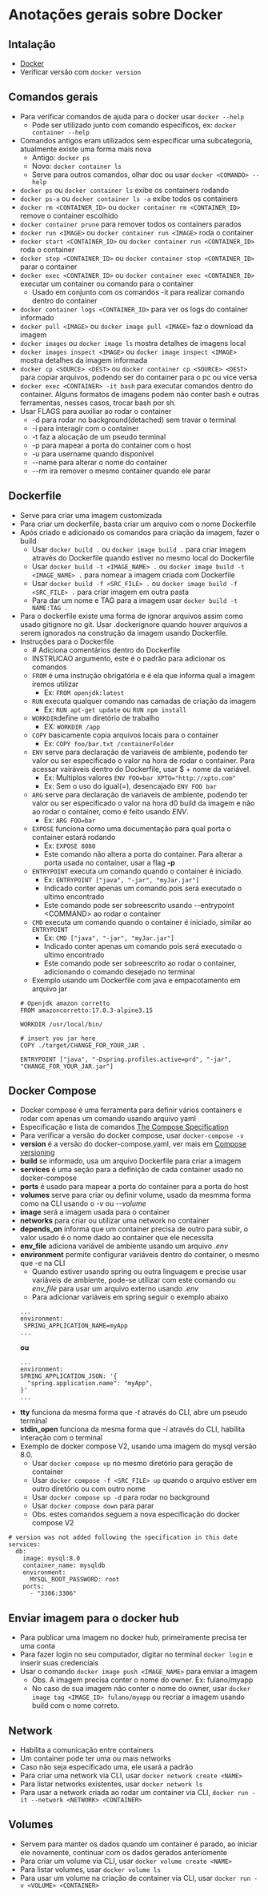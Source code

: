 # Anotações gerais sobre Docker

## Intalação
- [Docker](https://docs.docker.com/get-docker/)
- Verificar versão com `docker version`

## Comandos gerais
- Para verificar comandos de ajuda para o docker usar `docker --help`
    - Pode ser utilizado junto com comando especificos, ex: `docker container --help`
- Comandos antigos eram utilizados sem especificar uma subcategoria, atualmente existe uma forma mais nova
    - Antigo: `docker ps`
    - Novo: `docker container ls`
    - Serve para outros comandos, olhar doc ou usar `docker <COMANDO> --help`
- `docker ps` ou `docker container ls` exibe os containers rodando
- `docker ps-a` ou `docker container ls -a` exibe todos os containers
- `docker rm <CONTAINER_ID>` ou `docker container rm <CONTAINER_ID>` remove o container escolhido
- `docker container prune` para remover todos os containers parados
- `docker run <IMAGE>` ou `docker container run <IMAGE>` roda o container
- `docker start <CONTAINER_ID>` ou `docker container run <CONTAINER_ID>` roda o container
- `docker stop <CONTAINER_ID>` ou `docker container stop <CONTAINER_ID>` parar o container
- `docker exec <CONTAINER_ID>` ou `docker container exec <CONTAINER_ID>` executar um container ou comando para o container
    - Usado em conjunto com os comandos -it para realizar comando dentro do container
- `docker container logs <CONTAINER_ID>` para ver os logs do container informado
- `docker pull <IMAGE>` ou `docker image pull <IMAGE>` faz o download da imagem
- `docker images` ou `docker image ls` mostra detalhes de imagens local
- `docker images inspect <IMAGE>` ou `docker image inspect <IMAGE>` mostra detalhes da imagem informada
- `docker cp <SOURCE> <DEST>` ou `docker container cp <SOURCE> <DEST>` para copiar arquivos, podendo ser do container para o pc ou vice versa
- `docker exec <CONTAINER> -it bash` para executar comandos dentro do container. Alguns formatos de imagens podem não conter bash e outras ferramentas, nesses casos, trocar bash por sh.
- Usar FLAGS para auxiliar ao rodar o container
    - -d para rodar no background(detached) sem travar o terminal
    - -i para interagir com o container
    - -t faz a alocação de um pseudo terminal
    - -p para mapear a porta do container com o host
    - -u para username quando disponível
    - --name para alterar o nome do container
    - --rm ira remover o mesmo container quando ele parar
## Dockerfile
- Serve para criar uma imagem customizada
- Para criar um dockerfile, basta criar um arquivo com o nome Dockerfile
- Após criado e adicionado os comandos para criação da imagem, fazer o build
    - Usar `docker build .` ou `docker image build .` para criar imagem através do Dockerfile quando estiver no mesmo local do Dockerfile
    - Usar `docker build -t <IMAGE_NAME> .` ou `docker image build -t <IMAGE_NAME> .` para nomear a imagem criada com Dockerfile
    - Usar `docker build -f <SRC_FILE> .` ou `docker image build -f <SRC_FILE> .` para criar imagem em outra pasta
    - Para dar um nome e TAG para a imagem usar `docker build -t NAME:TAG .`
- Para o dockerfile existe uma forma de ignorar arquivos assim como usado gitignore no git. Usar .dockerignore quando houver arquivos a serem ignorados na construção da imagem usando Dockerfile.
- Instruções para o Dockerfile
    * \# Adiciona comentários dentro do Dockerfile
    - INSTRUCAO argumento, este é o padrão para adicionar os comandos
    - `FROM` é uma instrução obrigatória e é ela que informa qual a imagem iremos utilizar
        - Ex: `FROM openjdk:latest`
    - `RUN` executa qualquer comando nas camadas de criação da imagem
        - Ex: `RUN apt-get update` ou `RUN npm install`
    - `WORKDIR`define um diretório de trabalho
        - EX: `WORKDIR /app`
    - `COPY` basicamente copia arquivos locais para o container
        - Ex: `COPY foo/bar.txt /containerFolder`
    - `ENV` serve para declaração de variaveis de ambiente, podendo ter valor ou ser especificado o valor na hora de rodar o container. Para acessar vairáveis dentro do Dockerfile, usar $ + nome da variável.
        - Ex: Multiplos valores `ENV FOO=bar XPTO="http://xpto.com"`
        - Ex: Sem o uso do igual(=), desencajado `ENV FOO bar`
    - `ARG` serve para declaração de variaveis de ambiente, podendo ter valor ou ser especificado o valor na hora d0 build da imagem e não ao rodar o container, como é feito usando *ENV*.
        - Ex: `ARG FOO=bar`
    - `EXPOSE` funciona como uma documentação para qual porta o container estará rodando
        - Ex: `EXPOSE 8080`
        - Este comando não altera a porta do container. Para alterar a porta usada no container, usar a flag **-p**
    - `ENTRYPOINT` executa um comando quando o container é iniciado. 
        - Ex: `ENTRYPOINT ["java", "-jar", "myJar.jar"]`
        - Indicado conter apenas um comando pois será executado o ultimo encontrado
        - Este comando pode ser sobreescrito usando --entrypoint \<COMMAND\> ao rodar o container
    - `CMD` executa um comando quando o container é iniciado, similar ao `ENTRYPOINT`
        - Ex: `CMD ["java", "-jar", "myJar.jar"]`
        - Indicado conter apenas um comando pois será executado o ultimo encontrado
        - Este comando pode ser sobreescrito ao rodar o container, adicionando o comando desejado no terminal
    - Exemplo usando um Dockerfile com java e empacotamento em arquivo jar
    ```
    # Openjdk amazon corretto
    FROM amazoncorretto:17.0.3-alpine3.15

    WORKDIR /usr/local/bin/

    # insert you jar here
    COPY ./target/CHANGE_FOR_YOUR_JAR .

    ENTRYPOINT ["java", "-Dspring.profiles.active=prd", "-jar", "CHANGE_FOR_YOUR_JAR.jar"]
    ```

## Docker Compose
- Docker compose é uma ferramenta para definir vários containers e rodar com apenas um comando usando arquivo yaml
- Especificação e lista de comandos [The Compose Specification](https://github.com/compose-spec/compose-spec/blob/master/spec.md)
- Para verificar a versão do docker compose, usar `docker-compose -v`
- **version** é a versão do docker-compose.yaml, ver mais em [Compose versioning](https://docs.docker.com/compose/compose-file/compose-versioning/)
- **build** se informado, usa um arquivo Dockerfile para criar a imagem
- **services** é uma seção para a definição de cada container usado no docker-compose
- **ports** é usado para mapear a porta do container para a porta do host
- **volumes** serve para criar ou definir volume, usado da mesmma forma como na CLI usando o *-v* ou *--volume*
- **image** será a imagem usada para o container
- **networks** para criar ou utilizar uma network no container
- **depends_on** informa que um container precisa de outro para subir, o valor usado é o nome dado ao container que ele necessita
- **env_file** adiciona variável de ambiente usando um arquivo *.env*
- **environment** permite configurar variáveis dentro do container, o mesmo que *-e* na CLI
    - Quando estiver usando spring ou outra linguagem e precise usar variáveis de ambiente, pode-se utilizar com este comando ou *env_file* para usar um arquivo externo usando *.env*
    - Para adicionar variáveis em spring seguir o exemplo abaixo
    ```
    ...
    environment:
     SPRING_APPLICATION_NAME=myApp
    ...
    ```
    **ou**
    ```
    ...
    environment:
    SPRING_APPLICATION_JSON: '{
      "spring.application.name": "myApp",
    }'
    ...
    ```
- **tty** funciona da mesma forma que *-t* através do CLI, abre um pseudo terminal
- **stdin_open** funciona da mesma forma que *-i* através do CLI, habilita interação com o terminal
- Exemplo de docker compose V2, usando uma imagem do mysql versão 8.0.
    - Usar `docker compose up` no mesmo diretório para geração de container
    - Usar `docker compose -f <SRC_FILE> up` quando o arquivo estiver em outro diretório ou com outro nome
    - Usar `docker compose up -d` para rodar no background
    - Usar `docker compose down` para parar
    - Obs. estes comandos seguem a nova especificação do docker compose V2
```
# version was not added following the specification in this date
services:
  db:
    image: mysql:8.0
    container_name: mysqldb
    environment:
      MYSQL_ROOT_PASSWORD: root
    ports:
      - "3306:3306"
```

## Enviar imagem para o docker hub
- Para publicar uma imagem no docker hub, primeiramente precisa ter uma conta
- Para fazer login no seu computador, digitar no terminal `docker login` e inserir suas credenciais
- Usar o comando `docker image push <IMAGE_NAME>` para enviar a imagem
    - Obs. A imagem precisa conter o nome do owner. Ex: fulano/myapp
    - No caso de sua imagem não conter o nome do owner, usar `docker image tag <IMAGE_ID> fulano/myapp` ou recriar a imagem usando build com o nome correto.

## Network
- Habilita a comunicação entre containers
- Um container pode ter uma ou mais networks
- Caso não seja especificado uma, ele usará a padrão
- Para criar uma network via CLI, usar `docker network create <NAME>`
- Para listar networks existentes, usar `docker network ls`
- Para usar a network criada ao rodar um container via CLI, `docker run -it --network <NETWORK> <CONTAINER>`


## Volumes
- Servem para manter os dados quando um container é parado, ao iniciar ele novamente, continuar com os dados gerados anteriomente
- Para criar um volume via CLI, usar `docker volume create <NAME>`
- Para listar volumes, usar `docker volume ls`
- Para usar um volume na criação de container via CLI, usar `docker run -v <VOLUME> <CONTAINER>`
